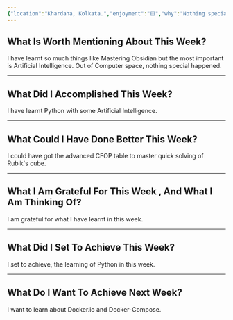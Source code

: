 ```yaml
---
{"location":"Khardaha, Kolkata.","enjoyment":"🟨","why":"Nothing special happened except the Computer sphere.","date":"2025-03-02","dg-publish":true,"dg-home":null,"tags":["weeklyreviews"],"aliases":["The one where nothing special happened except the Computer sphere."],"permalink":"/notes/07-journals-calender/weekly-notes/2025-w08/","dgPassFrontmatter":true,"updated":"2025-03-20T08:50:17.101+05:30"}
---
```



## What Is Worth Mentioning About This Week?

I have learnt so much things like Mastering Obsidian but the most important is Artificial Intelligence. Out of Computer space, nothing special happened.

---

## What Did I Accomplished This Week?

I have learnt Python with some Artificial Intelligence.

---

## What Could I Have Done Better This Week?

I could have got the advanced CFOP table to master quick solving of Rubik's cube.

---

## What I Am Grateful For This Week , And What I Am Thinking Of?

I am grateful for what I have learnt in this week.

---

## What Did I Set To Achieve This Week?

I set to achieve, the learning of Python in this week.

---

## What Do I Want To Achieve Next Week?

I want to learn about Docker.io and Docker-Compose.